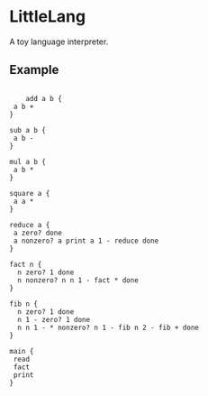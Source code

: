 LittleLang
==========

A toy language interpreter.

Example
-------

<pre><code>
	add a b { 
 a b + 
}

sub a b { 
 a b - 
}

mul a b { 
 a b * 
}

square a {
 a a *
}

reduce a { 
 a zero? done 
 a nonzero? a print a 1 - reduce done 
}

fact n {
  n zero? 1 done
  n nonzero? n n 1 - fact * done
}

fib n {
  n zero? 1 done
  n 1 - zero? 1 done
  n n 1 - * nonzero? n 1 - fib n 2 - fib + done
}

main {
 read 
 fact
 print
} 
</code></pre>
